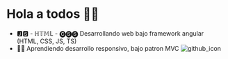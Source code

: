 # Hola a todos 🙋‍♂️

* 🅹🆂 - ℍ𝕋𝕄L - 🅒🅢🅢  Desarrollando web bajo framework angular (HTML, CSS, JS, TS)
* 👨‍💻  Aprendiendo desarrollo responsivo, bajo patron MVC
![github_icon](https://github.com/user-attachments/assets/fb1ab7ea-1c3b-48a8-b774-91ad45b1ea6e)
